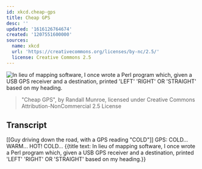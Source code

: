 ```yaml
---
id: xkcd.cheap-gps
title: Cheap GPS
desc: ''
updated: '1616126764674'
created: '1207551600000'
sources:
  name: xkcd
  url: 'https://creativecommons.org/licenses/by-nc/2.5/'
  license: Creative Commons 2.5
---
```

![In lieu of mapping software, I once wrote a Perl program which, given a USB GPS receiver and a destination, printed 'LEFT' 'RIGHT' OR 'STRAIGHT' based on my heading.](https://imgs.xkcd.com/comics/cheap_gps.png)
> "Cheap GPS", by Randall Munroe, licensed under Creative Commons Attribution-NonCommercial 2.5 License

## Transcript
[[Guy driving down the road, with a GPS reading "COLD"]] 
GPS: COLD... WARM... HOT! COLD...
{{title text: In lieu of mapping software, I once wrote a Perl program which, given a USB GPS receiver and a destination, printed 'LEFT' 'RIGHT' OR 'STRAIGHT' based on my heading.}}

